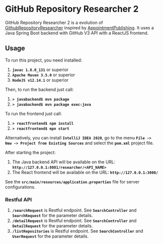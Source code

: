 # GitHub Repository Researcher 2

GitHub Repository Researcher 2 is a evolution of [GithubRepositoryResearcher](https://github.com/evandroforks/GithubRepositoryResearcher)
inspired by [AppointmentPublishing](https://github.com/evandroforks/AppointmentPublishing).
It uses a Java Spring Boot backend with GitHub V3 API with a ReactJS frontend.


## Usage

To run this project, you need installed:
1. **`javac 1.8.0_131`** or superior
1. **`Apache Maven 3.5.0`** or superior
1. **`NodeJS v12.14.1`** or superior

Then, to run the backend just call:
1. **`> javabackend$ mvn package`**
1. **`> javabackend$ mvn package exec:java`**

To run the frontend just call:
1. **`> reactfrontend$ npm install`**
1. **`> reactfrontend$ mpn start`**

Alternatively, you can install **`IntelliJ IDEA 2020`**,
go to the menu **`File -> New -> Project from Existing Sources`** and select the **`pom.xml`** project file.

After starting the project:
1. The Java backend API will be available on the URL: **`http://127.0.0.1:8081/researcher/<API_NAME>`**
1. The React frontend will be available on the URL: **`http://127.0.0.1:3000/`**

See the **`src/main/resources/application.properties`** file for server configurations.


### Restful API

1. **`/searchRequest`** is Restful endpoint. See **`SearchController`** and **`SearchRequest`** for the parameter details.
1. **`/detailRequest`** is Restful endpoint. See **`SearchController`** and **`DetailRequest`** for the parameter details.
1. **`/listRepositories`** is Restful endpoint. See **`SearchController`** and **`UserRequest`** for the parameter details.

